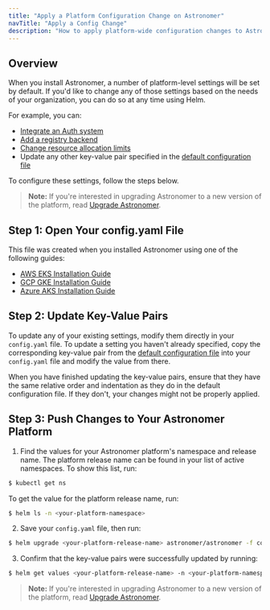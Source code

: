 ```yaml
---
title: "Apply a Platform Configuration Change on Astronomer"
navTitle: "Apply a Config Change"
description: "How to apply platform-wide configuration changes to Astronomer via Helm."
---
```


## Overview

When you install Astronomer, a number of platform-level settings will be set by default. If you'd like to change any of those settings based on the needs of your organization, you can do so at any time using Helm.

For example, you can:

* [Integrate an Auth system](https://www.astronomer.io/docs/enterprise/v0.16/manage-astronomer/integrate-auth-system)
* [Add a registry backend](https://www.astronomer.io/docs/enterprise/v0.16/manage-astronomer/registry-backend)
* [Change resource allocation limits](https://www.astronomer.io/docs/enterprise/v0.16/manage-astronomer/configure-platform-resources)
* Update any other key-value pair specified in the [default configuration file](https://github.com/astronomer/docs/blob/main/enterprise/v0.16/reference/default.yaml)

To configure these settings, follow the steps below.

> **Note:** If you're interested in upgrading Astronomer to a new version of the platform, read [Upgrade Astronomer](https://www.astronomer.io/docs/enterprise/v0.16/manage-astronomer/upgrade-astronomer).

## Step 1: Open Your config.yaml File

This file was created when you installed Astronomer using one of the following guides:

* [AWS EKS Installation Guide](https://www.astronomer.io/docs/enterprise/v0.16/install/aws/install-aws-standard#6-configure-your-helm-chart)
* [GCP GKE Installation Guide](https://www.astronomer.io/docs/enterprise/v0.16/install/gcp/install-gcp-standard#7-configure-your-helm-chart)
* [Azure AKS Installation Guide](https://www.astronomer.io/docs/enterprise/v0.16/install/azure/install-azure-standard#6-configure-your-helm-chart)

## Step 2: Update Key-Value Pairs

To update any of your existing settings, modify them directly in your `config.yaml` file. To update a setting you haven't already specified, copy the corresponding key-value pair from the [default configuration file](https://github.com/astronomer/docs/blob/main/enterprise/v0.16/reference/default.yaml) into your `config.yaml` file and modify the value from there.

When you have finished updating the key-value pairs, ensure that they have the same relative order and indentation as they do in the default configuration file. If they don't, your changes might not be properly applied.

## Step 3: Push Changes to Your Astronomer Platform

1. Find the values for your Astronomer platform's namespace and release name. The platform release name can be found in your list of active namespaces. To show this list, run:
```sh
$ kubectl get ns
```
To get the value for the platform release name, run:
```sh
$ helm ls -n <your-platform-namespace>
````

2. Save your `config.yaml` file, then run:
```sh
$ helm upgrade <your-platform-release-name> astronomer/astronomer -f config.yaml -n <your-platform-namespace> --version=<your-platform-version>
```

3. Confirm that the key-value pairs were successfully updated by running:
```sh
$ helm get values <your-platform-release-name> -n <your-platform-namespace>
```

> **Note:** If you're interested in upgrading Astronomer to a new version of the platform, read [Upgrade Astronomer](https://www.astronomer.io/docs/enterprise/v0.16/manage-astronomer/upgrade-astronomer).
